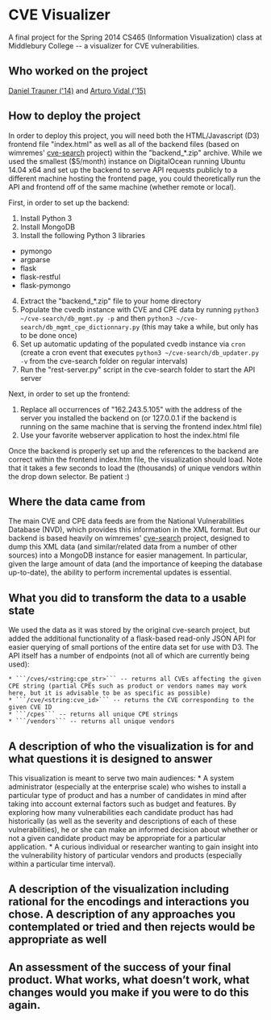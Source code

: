 CVE Visualizer
===============
A final project for the Spring 2014 CS465 (Information Visualization) class at Middlebury College -- a visualizer for CVE vulnerabilities.  


Who worked on the project
--------------------------
[Daniel Trauner ('14)](www.danieltrauner.com) and [Arturo Vidal ('15)](www.arturovidal.org)  


How to deploy the project
-------------------------
In order to deploy this project, you will need both the HTML/Javascript (D3) frontend file "index.html" as well as all of the backend files (based on wimremes' [cve-search](https://github.com/wimremes/cve-search) project) within the "backend_*.zip" archive.  While we used the smallest ($5/month) instance on DigitalOcean running Ubuntu 14.04 x64 and set up the backend to serve API requests publicly to a different machine hosting the frontend page, you could theoretically run the API and frontend off of the same machine (whether remote or local).  

First, in order to set up the backend:  
1. Install Python 3  
2. Install MongoDB  
3. Install the following Python 3 libraries  
  * pymongo 
  * argparse 
  * flask 
  * flask-restful 
  * flask-pymongo 
4. Extract the "backend_*.zip" file to your home directory  
5. Populate the cvedb instance with CVE and CPE data by running ```python3 ~/cve-search/db_mgmt.py -p``` and then ```python3 ~/cve-search/db_mgmt_cpe_dictionnary.py``` (this may take a while, but only has to be done once)  
6. Set up automatic updating of the populated cvedb instance via ```cron``` (create a cron event that executes ```python3 ~/cve-search/db_updater.py -v``` from the cve-search folder on regular intervals)  
7. Run the "rest-server.py" script in the cve-search folder to start the API server  

Next, in order to set up the frontend:  
1. Replace all occurrences of "162.243.5.105" with the address of the server you installed the backend on (or 127.0.0.1 if the backend is running on the same machine that is serving the frontend index.html file)  
2. Use your favorite webserver application to host the index.html file

Once the backend is properly set up and the references to the backend are correct within the frontend index.htm file, the visualization should load.  Note that it takes a few seconds to load the (thousands) of unique vendors within the drop down selector.  Be patient :)  


Where the data came from
------------------------
The main CVE and CPE data feeds are from the National Vulnerabilities Database (NVD), which provides this information in the XML format.  But our backend is based heavily on wimremes' [cve-search](https://github.com/wimremes/cve-search) project, designed to dump this XML data (and similar/related data from a number of other sources) into a MongoDB instance for easier management.  In particular, given the large amount of data (and the importance of keeping the database up-to-date), the ability to perform incremental updates is essential.


What you did to transform the data to a usable state
----------------------------------------------------
We used the data as it was stored by the original cve-search project, but added the additional functionality of a flask-based read-only JSON API for easier querying of small portions of the entire data set for use with D3.  The API itself has a number of endpoints (not all of which are currently being used):

	* ```/cves/<string:cpe_str>``` -- returns all CVEs affecting the given CPE string (partial CPEs such as product or vendors names may work here, but it is advisable to be as specific as possible)
	* ```/cve/<string:cve_id>``` -- returns the CVE corresponding to the given CVE ID
	* ```/cpes``` -- returns all unique CPE strings
	* ```/vendors``` -- returns all unique vendors


A description of who the visualization is for and what questions it is designed to answer
-----------------------------------------------------------------------------------------
This visualization is meant to serve two main audiences:
	* A system administrator (especially at the enterprise scale) who wishes to install a particular type of product and has a number of candidates in mind after taking into account external factors such as budget and features.  By exploring how many vulnerabilities each candidate product has had historically (as well as the severity and descriptions of each of these vulnerabilities), he or she can make an informed decision about whether or not a given candidate product may be appropriate for a particular application.
	* A curious individual or researcher wanting to gain insight into the vulnerability history of particular vendors and products (especially within a particular time interval).

A description of the visualization including rational for the encodings and interactions you chose. A description of any approaches you contemplated or tried and then rejects would be appropriate as well
---------------------------------------------------------------------------------------------------------------------------------------------------------


An assessment of the success of your final product. What works, what doesn’t work, what changes would you make if you were to do this again.
--------------------------------------------------------------------------------------------------------------------------------------------
